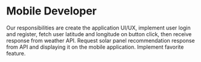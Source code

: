 # Mobile Developer
Our responsibilities are create the application UI/UX, implement user login and register, fetch user latitude and longitude on button click, then receive response from weather API. Request solar panel recommendation response from API and displaying it on the mobile application. Implement favorite feature.
